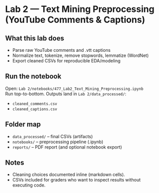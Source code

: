 # Lab 2 — Text Mining Preprocessing (YouTube Comments & Captions)

## What this lab does
- Parse raw YouTube comments and .vtt captions
- Normalize text, tokenize, remove stopwords, lemmatize (WordNet)
- Export cleaned CSVs for reproducible EDA/modeling

## Run the notebook
Open: `Lab 2/notebooks/477_Lab2_Text_Mining_Preprocessing.ipynb`  
Run top-to-bottom. Outputs land in `Lab 2/data_processed/`:
- `cleaned_comments.csv`
- `cleaned_captions.csv`

## Folder map
- `data_processed/` – final CSVs (artifacts)
- `notebooks/` – preprocessing pipeline (.ipynb)
- `reports/` – PDF report (and optional notebook export)

## Notes
- Cleaning choices documented inline (markdown cells).
- CSVs included for graders who want to inspect results without executing code.
